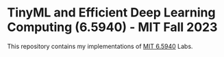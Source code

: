 # TinyML and Efficient Deep Learning Computing (6.5940) - MIT Fall 2023
This repository contains my implementations of [MIT 6.5940](https://hanlab.mit.edu/courses/2023-fall-65940) Labs.
